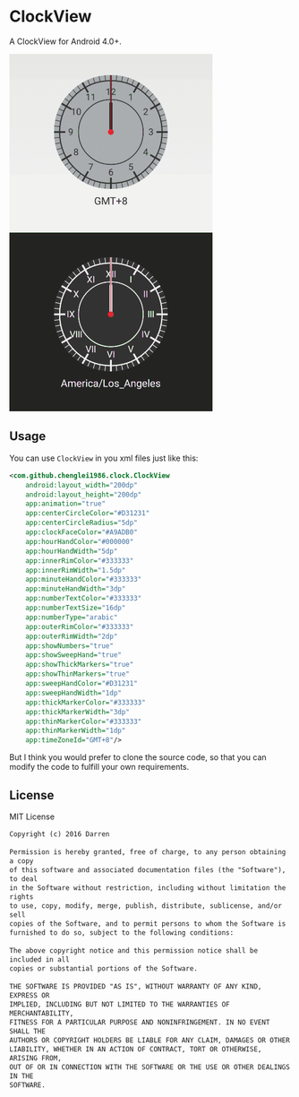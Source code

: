 # ClockView

A ClockView for Android 4.0+.

![screenshot](screenshot.gif)

## Usage

You can use `ClockView` in you xml files just like this:

```xml
<com.github.chenglei1986.clock.ClockView
    android:layout_width="200dp"
    android:layout_height="200dp"
    app:animation="true"
    app:centerCircleColor="#D31231"
    app:centerCircleRadius="5dp"
    app:clockFaceColor="#A9ADB0"
    app:hourHandColor="#000000"
    app:hourHandWidth="5dp"
    app:innerRimColor="#333333"
    app:innerRimWidth="1.5dp"
    app:minuteHandColor="#333333"
    app:minuteHandWidth="3dp"
    app:numberTextColor="#333333"
    app:numberTextSize="16dp"
    app:numberType="arabic"
    app:outerRimColor="#333333"
    app:outerRimWidth="2dp"
    app:showNumbers="true"
    app:showSweepHand="true"
    app:showThickMarkers="true"
    app:showThinMarkers="true"
    app:sweepHandColor="#D31231"
    app:sweepHandWidth="1dp"
    app:thickMarkerColor="#333333"
    app:thickMarkerWidth="3dp"
    app:thinMarkerColor="#333333"
    app:thinMarkerWidth="1dp"
    app:timeZoneId="GMT+8"/>
```

But I think you would prefer to clone the source code, so that you can modify the code to fulfill your own requirements.

## License

MIT License

    Copyright (c) 2016 Darren

    Permission is hereby granted, free of charge, to any person obtaining a copy
    of this software and associated documentation files (the "Software"), to deal
    in the Software without restriction, including without limitation the rights
    to use, copy, modify, merge, publish, distribute, sublicense, and/or sell
    copies of the Software, and to permit persons to whom the Software is
    furnished to do so, subject to the following conditions:

    The above copyright notice and this permission notice shall be included in all
    copies or substantial portions of the Software.

    THE SOFTWARE IS PROVIDED "AS IS", WITHOUT WARRANTY OF ANY KIND, EXPRESS OR
    IMPLIED, INCLUDING BUT NOT LIMITED TO THE WARRANTIES OF MERCHANTABILITY,
    FITNESS FOR A PARTICULAR PURPOSE AND NONINFRINGEMENT. IN NO EVENT SHALL THE
    AUTHORS OR COPYRIGHT HOLDERS BE LIABLE FOR ANY CLAIM, DAMAGES OR OTHER
    LIABILITY, WHETHER IN AN ACTION OF CONTRACT, TORT OR OTHERWISE, ARISING FROM,
    OUT OF OR IN CONNECTION WITH THE SOFTWARE OR THE USE OR OTHER DEALINGS IN THE
    SOFTWARE.